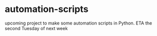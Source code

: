 # automation-scripts
upcoming project to make some automation scripts in Python. ETA the second Tuesday of next week
